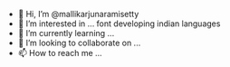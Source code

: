 - 👋 Hi, I’m @mallikarjunaramisetty
- 👀 I’m interested in ... font developing indian languages
- 🌱 I’m currently learning ...
- 💞️ I’m looking to collaborate on ...
- 📫 How to reach me ...

<!---
mallikarjunaramisetty/mallikarjunaramisetty is a ✨ special ✨ repository because its `README.md` (this file) appears on your GitHub profile.
You can click the Preview link to take a look at your changes.
--->
